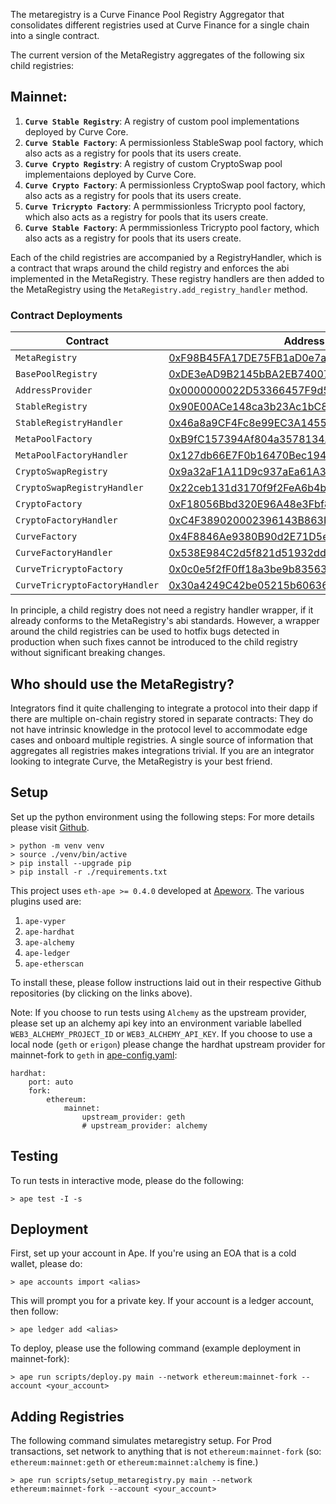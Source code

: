 The metaregistry is a Curve Finance Pool Registry Aggregator that consolidates different registries used at Curve Finance for a single chain into a single contract.

The current version of the MetaRegistry aggregates of the following six child registries:

## **Mainnet:**
1. **`Curve Stable Registry`**: A registry of custom pool implementations deployed by Curve Core.  
2. **`Curve Stable Factory`**: A permissionless StableSwap pool factory, which also acts as a registry for pools that its users create.  
3. **`Curve Crypto Registry`**: A registry of custom CryptoSwap pool implementaions deployed by Curve Core.  
4. **`Curve Crypto Factory`**: A permissionless CryptoSwap pool factory, which also acts as a registry for pools that its users create.  
5. **`Curve Tricrypto Factory`**: A permmissionless Tricrypto pool factory, which also acts as a registry for pools that its users create.
6. **`Curve Stable Factory`**: A permmissionless Tricrypto pool factory, which also acts as a registry for pools that its users create.


Each of the child registries are accompanied by a RegistryHandler, which is a contract that wraps around the child registry and enforces the abi implemented in the MetaRegistry. These registry handlers are then added to the MetaRegistry using the `MetaRegistry.add_registry_handler` method.

### **Contract Deployments**
| Contract    | Address   | Chain |
| ----------- | -------| ----|
| `MetaRegistry` |  [0xF98B45FA17DE75FB1aD0e7aFD971b0ca00e379fC](https://etherscan.io/address/0xF98B45FA17DE75FB1aD0e7aFD971b0ca00e379fC#code) |
| `BasePoolRegistry` |  [0xDE3eAD9B2145bBA2EB74007e58ED07308716B725](https://etherscan.io/address/0xDE3eAD9B2145bBA2EB74007e58ED07308716B725#code) | 
| `AddressProvider` |  [0x0000000022D53366457F9d5E68Ec105046FC4383](https://etherscan.io/address/0x0000000022D53366457F9d5E68Ec105046FC4383#code) | 
| `StableRegistry` |  [0x90E00ACe148ca3b23Ac1bC8C240C2a7Dd9c2d7f5](https://etherscan.io/address/0x90E00ACe148ca3b23Ac1bC8C240C2a7Dd9c2d7f5#code)  | 
| `StableRegistryHandler` |  [0x46a8a9CF4Fc8e99EC3A14558ACABC1D93A27de68](https://etherscan.io/address/0x46a8a9CF4Fc8e99EC3A14558ACABC1D93A27de68#code)  | 
| `MetaPoolFactory` |  [0xB9fC157394Af804a3578134A6585C0dc9cc990d4](https://etherscan.io/address/0xB9fC157394Af804a3578134A6585C0dc9cc990d4#code)  |
| `MetaPoolFactoryHandler` |  [0x127db66E7F0b16470Bec194d0f496F9Fa065d0A9](https://etherscan.io/address/0x127db66E7F0b16470Bec194d0f496F9Fa065d0A9#code)  |
| `CryptoSwapRegistry` |  [0x9a32aF1A11D9c937aEa61A3790C2983257eA8Bc0](https://etherscan.io/address/0x9a32aF1A11D9c937aEa61A3790C2983257eA8Bc0#code) |
| `CryptoSwapRegistryHandler` |  [0x22ceb131d3170f9f2FeA6b4b1dE1B45fcfC86E56](https://etherscan.io/address/0x22ceb131d3170f9f2FeA6b4b1dE1B45fcfC86E56#code) |
| `CryptoFactory` |  [0xF18056Bbd320E96A48e3Fbf8bC061322531aac99](https://etherscan.io/address/0xF18056Bbd320E96A48e3Fbf8bC061322531aac99#code) |
| `CryptoFactoryHandler` |  [0xC4F389020002396143B863F6325aA6ae481D19CE](https://etherscan.io/address/0xC4F389020002396143B863F6325aA6ae481D19CE#code)  |
| `CurveFactory` |  [0x4F8846Ae9380B90d2E71D5e3D042dff3E7ebb40d](https://etherscan.io/address/0x4F8846Ae9380B90d2E71D5e3D042dff3E7ebb40d#code) |
| `CurveFactoryHandler` |  [0x538E984C2d5f821d51932dd9C570Dff192D3DF2D](https://etherscan.io/address/0x538e984c2d5f821d51932dd9c570dff192d3df2d#code) |
| `CurveTricryptoFactory` |  [0x0c0e5f2fF0ff18a3be9b835635039256dC4B4963](https://etherscan.io/address/0x0c0e5f2fF0ff18a3be9b835635039256dC4B4963#code) |
| `CurveTricryptoFactoryHandler` |  [0x30a4249C42be05215b6063691949710592859697](https://etherscan.io/address/0x30a4249C42be05215b6063691949710592859697#code) |

In principle, a child registry does not need a registry handler wrapper, if it already conforms to the MetaRegistry's abi standards. However, a wrapper around the child registries can be used to hotfix bugs detected in production when such fixes cannot be introduced to the child registry without significant breaking changes.


## **Who should use the MetaRegistry?**
Integrators find it quite challenging to integrate a protocol into their dapp if there are multiple on-chain registry stored in separate contracts: They do not have intrinsic knowledge in the protocol level to accommodate edge cases and onboard multiple registries. A single source of information that aggregates all registries makes integrations trivial. If you are an integrator looking to integrate Curve, the MetaRegistry is your best friend.


## **Setup**
Set up the python environment using the following steps: For more details please visit [Github](https://github.com/curvefi/metaregistry).

```shell
> python -m venv venv
> source ./venv/bin/active
> pip install --upgrade pip
> pip install -r ./requirements.txt
```

This project uses `eth-ape >= 0.4.0` developed at [Apeworx](https://apeworx.io/). The various plugins used are:  
1. `ape-vyper`  
2. `ape-hardhat`  
3. `ape-alchemy`  
4. `ape-ledger`  
5. `ape-etherscan`  

To install these, please follow instructions laid out in their respective Github repositories (by clicking on the links above).

Note: If you choose to run tests using `Alchemy` as the upstream provider, please set up an alchemy api key into an environment variable labelled `WEB3_ALCHEMY_PROJECT_ID` or `WEB3_ALCHEMY_API_KEY`. If you choose to use a local node (`geth` or `erigon`) please change the hardhat upstream provider for mainnet-fork to `geth` in [ape-config.yaml](https://github.com/curvefi/metaregistry/blob/main/ape-config.yaml):

```shell
hardhat:
    port: auto
    fork:
        ethereum:
            mainnet:
                upstream_provider: geth
                # upstream_provider: alchemy
```

## **Testing**
To run tests in interactive mode, please do the following:  

```shell
> ape test -I -s
```

## **Deployment**
First, set up your account in Ape. If you're using an EOA that is a cold wallet, please do:
```shell
> ape accounts import <alias>
```

This will prompt you for a private key. If your account is a ledger account, then follow:
```shell
> ape ledger add <alias>
```

To deploy, please use the following command (example deployment in mainnet-fork):
```shell
> ape run scripts/deploy.py main --network ethereum:mainnet-fork --account <your_account>
```

## **Adding Registries**
The following command simulates metaregistry setup. For Prod transactions, set network to anything that is not `ethereum:mainnet-fork` (so: `ethereum:mainnet:geth` or `ethereum:mainnet:alchemy` is fine.)
```shell
> ape run scripts/setup_metaregistry.py main --network ethereum:mainnet-fork --account <your_account>
```